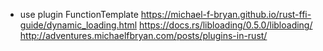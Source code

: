 - use plugin FunctionTemplate
    https://michael-f-bryan.github.io/rust-ffi-guide/dynamic_loading.html
    https://docs.rs/libloading/0.5.0/libloading/
    http://adventures.michaelfbryan.com/posts/plugins-in-rust/


